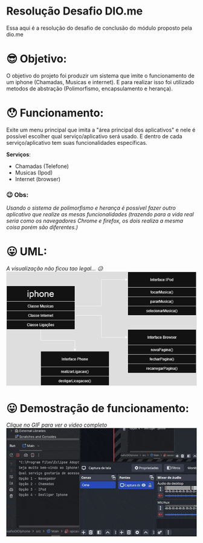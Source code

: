 # Resolução Desafio DIO.me
Essa aqui é a resolução do desafio de conclusão do módulo proposto pela dio.me

# 😎 Objetivo: 
O objetivo do projeto foi produzir um sistema que imite o funcionamento de um iphone (Chamadas, Musicas e internet). E para realizar isso foi utilizado metodos de abstração (Polimorfismo, encapsulamento e herança).

# 😯 Funcionamento: 
Exite um menu principal que imita a "área principal dos aplicativos" e nele é possível escolher qual serviço/aplicativo será usado. E dentro de cada serviço/aplicativo tem suas funcionalidades específicas.

**Serviços**:
 - Chamadas (Telefone)
 - Musicas (Ipod)
 - Internet (browser)

 ### 😉 Obs: 
_Usando o sistema de polimorfismo e herança é possível fazer outro aplicativo que realize as mesas funcionalidades (trazendo para a vida real seria como os navegadores Chrome e firefox, os dois realiza a mesma coisa porém são diferentes.)_

# 😛 UML:
_A visualização não ficou tao legal... 😥_
![UML](https://github.com/pedrorchagas/DesafioDIOIphone/blob/master/image/desafio%20dio.drawio.png?raw=true)


# 😛 Demostração de funcionamento:
_Clique no GIF para ver o video completo_
[![Demo funcionamento iphone](https://github.com/pedrorchagas/DesafioDIOIphone/blob/master/video/funcionamento.gif?raw=true)](https://youtu.be/_VLfnmGEtwA)